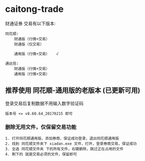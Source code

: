 # caitong-trade
财通证券 交易有以下版本:

    同花顺:
        财通版（行情+交易）
        财通版（仅交易）
    
        通用版（行情+交易）   √
    
    通达信:
        财通版（行情+交易）
        通用版（行情+交易）

## 推荐使用 同花顺-通用版的老版本 (已更新可用)
登录交易后复制数据不用输入数字验证码
    
    版本号 <= v8.60.64_20170215 即可
### 删除无用文件，仅保留交易功能
    1. 打开同花顺通用版，添加券商，保证成功登录，退出同花顺通用版
    2. 找到 同花顺文件夹下 xiadan.exe 文件，打开，登录券商交易，保证成功
    3. 全选 同花顺文件夹 下的所有文件，右键删除，跳过正在占用的文件
    4. 剩下的 就是交易必须的文件，保留即可
    